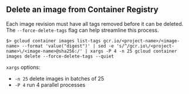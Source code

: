 ## Delete an image from Container Registry

Each image revision must have all tags removed before it can be deleted. The `--force-delete-tags` flag can help streamline this process.

```
$> gcloud container images list-tags gcr.io/<project-name>/<image-name> --format 'value("digest")' | sed -e 's/^/gcr.io\/<project-name>\/<image-name>@sha256:/' | xargs -P 4 -n 25 gcloud container images delete --force-delete-tags --quiet
```

`xargs` options:

* `-n 25` delete images in batches of 25
* `-P 4` run 4 parallel processes
